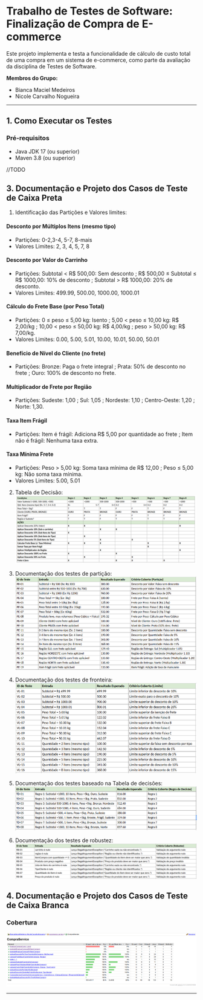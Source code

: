 # Trabalho de Testes de Software: Finalização de Compra de E-commerce

Este projeto implementa e testa a funcionalidade de cálculo de custo total de uma compra em um sistema de e-commerce, como parte da avaliação da disciplina de Testes de Software.

**Membros do Grupo:**
* Bianca Maciel Medeiros
* Nicole Carvalho Nogueira

---

## 1. Como Executar os Testes

### Pré-requisitos
* Java JDK 17 (ou superior)
* Maven 3.8 (ou superior)

//TODO

## 3. Documentação e Projeto dos Casos de Teste de Caixa Preta

1) Identificação das Partições e Valores limites:

#### Desconto por Múltiplos Itens (mesmo tipo)
* Partições: 0-2,3-4, 5-7, 8-mais
* Valores Limites: 2, 3, 4, 5, 7, 8

#### Desconto por Valor do Carrinho
* Partições: Subtotal < R$ 500,00: Sem desconto ; R$ 500,00 ≤ Subtotal ≤ R$ 1000,00: 10% de desconto ; Subtotal > R$ 1000,00: 20% de desconto.
* Valores Limites: 499.99, 500.00, 1000.00, 1000.01

#### Cálculo do Frete Base (por Peso Total)
* Partições: 0 ≤ peso ≤ 5,00 kg: Isento ; 5,00 < peso ≤ 10,00 kg: R$ 2,00/kg ; 10,00 < peso ≤ 50,00 kg: R$ 4,00/kg ; peso > 50,00 kg: R$ 7,00/kg.
* Valores Limites: 0.00, 5.00, 5.01, 10.00, 10.01, 50.00, 50.01

#### Benefício de Nível do Cliente (no frete)
* Partições: Bronze: Paga o frete integral ; Prata: 50% de desconto no frete ; Ouro: 100% de desconto no frete.

#### Multiplicador de Frete por Região
* Partições: Sudeste: 1,00 ; Sul: 1,05 ; Nordeste: 1,10 ; Centro-Oeste: 1,20 ; Norte: 1,30.

#### Taxa Item Frágil
* Partições: Item é frágil: Adiciona R$ 5,00 por quantidade ao frete ; Item não é frágil: Nenhuma taxa extra.

#### Taxa Mínima Frete
* Partições: Peso > 5,00 kg: Soma taxa mínima de R$ 12,00 ; Peso ≤ 5,00 kg: Não soma taxa mínima.
* Valores Limites: 5.00, 5.01

2) Tabela de Decisão:
   ![tabelaDecisao](./assets/tabelaDeDecisao.png)

3) Documentação dos testes de partição:
   ![tabelaParticao](./assets/particoes.png)

4) Documentação dos testes de fronteira:
   ![tabelaFronteiras](./assets/fronteiras.png)

5) Documentação dos testes baseado na Tabela de decisões:
   ![tabelaRegras](./assets/regras.png)

6) Documentação dos testes de robustez:
   ![tabelaRobustez](./assets/robustez.png)

## 4. Documentação e Projeto dos Casos de Teste de Caixa Branca

### Cobertura

![tabelaCobertura](./assets/jacoco.png)

---
